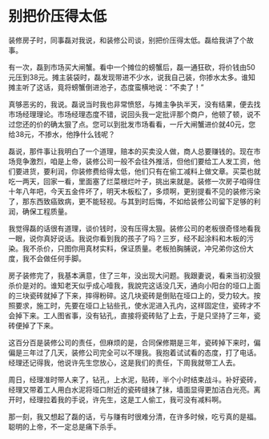 # 别把价压得太低

装修房子时，同事磊对我说，和装修公司谈，别把价压得太低。磊给我讲了个故事。 

有一次，磊到市场买大闸蟹。看中一个摊位的螃蟹后，磊一通狂砍，将价钱由50元压到38元。摊主装袋时，磊发现带进不少水，说我自己装，你掺水太多。谁知摊主听了这话，竟将螃蟹倒进池子，态度蛮横地说：“不卖了！” 

真够恶劣的，我说。磊说当时我也非常愤怒，与摊主争执半天，没有结果，便去找市场经理理论。市场经理态度不错，说回头我一定批评那个商户，他顿了顿，说不过您还的价的确太狠了点。您可以到批发市场看看，一斤大闸蟹进价就40元，您给38元，不掺水，他挣什么钱呢？ 

磊说，那件事让我明白了一个道理，赔本的买卖没人做，商人总要赚钱的。现在市场竞争激烈，咱是上帝，装修公司一般不会往外推活，但他们要给工人发工资，他们要进货，要利润，你装修费给得太低，他们只有在偷工减料上做文章。买菜也就吃一两天，回家一看，里面塞了烂菜根烂叶子，挑出来就是。装修一次房子咱得住十年八年吧，今天五金件坏了，明天木板松了，多烦啊，更别提看不见的装修污染了，那东西致癌致病，更不能轻视。与其到时后悔，不如给装修公司留下足够的利润，确保工程质量。 

我觉得磊的话很有道理，谈价钱时，没有压得太狠。装修公司的老板很奇怪地看我一眼，说你真好说话。我说你看到我的孩子了吗？三岁，经不起涂料和木板的污染。我不杀价，只图你用真材实料，保证质量。老板拍胸脯说，冲兄弟你这份大度，我不会做任何手脚。 

房子装修完了，我基本满意，住了三年，没出现大问题。我跟妻说，看来当初没狠杀价是对的。谁知老天似乎成心噎我，我說完这话没几天，通向小阳台的垭口上面的三块瓷砖就掉了下来，摔得粉碎。这几块瓷砖是倒贴在垭口上的，受力较大。按照要求，施工时，先要在垭口上钻些孔，使水泥进入孔内，这样固定住，瓷砖才不会掉下来。工人图省事，没有钻孔，直接将瓷砖贴了上去，于是只坚持了三年，瓷砖便掉了下来。 

这百分百是装修公司的责任，但麻烦的是，合同保修期是三年，瓷砖掉下来时，偏偏是三年过了几天，装修公司完全可以不理我。我抱着试试看的态度，打了电话。经理还记得我，他说许先生您放心，这是我们的责任，下周我就带工人去。 

周日，经理准时带人来了，钻孔，上水泥，贴砖，半个小时结束战斗。补好瓷砖，经理又带着工人用白水泥将垭口附近的瓷砖缝抹了抹，墙面显得更加洁白光亮。离开时，经理拉着我的手说，许先生，这是工人偷工，我可没有减料啊。 

那一刻，我又想起了磊的话，亏与赚有时很难分清，在许多时候，吃亏真的是福。聪明的上帝，不一定总是痛下杀手。